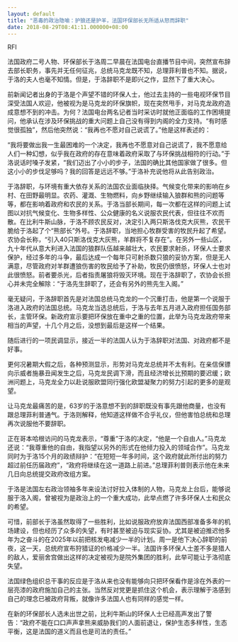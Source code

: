 ```yaml
---
layout: default
title: "恶毒的政治隐喻：护狼还是护羊，法国环保部长无所适从怒而辞职"
date: 2018-08-29T08:41:11.000000+08:00
---
```


RFI

法国政府二号人物、环保部长于洛周二早晨在法国电台直播节目中间，突然宣布辞去部长职务，事先并无任何征兆，总统马克龙既不知，总理菲利普也不知。据说，于洛的夫人也毫不知情。但是，于洛辞职不是即兴之作，显然下了重大决心。

前新闻记者出身的于洛是个声望不错的环保人士，他过去主持的一些电视环保节目深受法国人欢迎，他被视为是马克龙的环保旗帜，现在突然甩手，对马克龙政府造成意想不到的冲击。为何？法国电台两名记者当时采访时就他正面临的工作困境提问，他承认在涉及环保挑战的重大问题上自己没有得到内阁的全力支持。“有时感觉很孤独”，然后他突然说：“我再也不愿对自己说谎了。”他是这样表述的：

“我将要做出我一生最困难的一个决定，我再也不愿意对自己说谎了，我不愿意给人们一种幻想，似乎我在政府的存在意味着政府采取了与环保挑战相符的行动。”于洛说话时嗓子发紧，“我们迈出了小小的步子，法国的确比其他国家做了很多。但这小小的步伐足够吗？我的回答是远远不够。”于洛补充说他将从此告别政治。

于洛辞职，与环境有重大依存关系的法国农业面临抉择。气候变化带来的影响在乡村、在田野最明显。农药、灌溉、生物燃料，向乡野继续输入狼群和熊的问题等等，都在影响着政府和农民的关系。于洛当部长期间，每一次都在这样的问题上试图以对抗气候变化、生物多样性、公众健康的名义说服农民代表，但往往不欢而散。在比利牛斯山脉，于洛不顾农民反对，决定引入两只斯洛伐克大灰熊，农民干脆给于洛起了个“熊部长”外号。于洛辞职，当地担心牧群受害的牧民升起了希望。农协会长称，“引入40只斯洛伐克大灰熊，羊群将不复存在”。在另外一些山区，九十年代从意大利进入法国的狼群队伍越来越壮大，农民要求射杀，环保人士要求保护，经过多年的斗争，最后达成一个每年只可射杀数只狼的妥协方案，但是无人满意，尽管政府对羊群遭狼伤害的牧民给予了补助，牧民仍很愤怒，环保人士也对此很愤怒。前者要杀光，后者指责屠狼将毁灭环境。现在于洛辞职了，农协会长担心并未完全解除：“于洛先生辞职了，还会有另外的熊先生入阁。”

毫无疑问，于洛辞职首先是对法国总统马克龙的一个沉重打击，他是第一个说服于洛进入政府的法国总统。马克龙当选总统后，于洛与去年五月进入政府担任国务部长，主管环保。新政府宣示要把环保放在重中之重的位置，此举为马克龙政府带来相当的声望，十几个月之后，没想到最后是这样一个结果。

随后进行的一项民调显示，接近一半的法国人认为于洛辞职对法国、对政府都不是好事。

更何况暑期大假之后，各种预测显示，形势对马克龙总统并不太有利。在亲信保镖向示威者施暴丑闻发生之后，马克龙民调下滑，而且经济增长比预期的要迟缓；欧洲问题上，马克龙全力以赴说服欧盟同行强化欧盟凝聚力的努力引起的更多的是观望。

让马克龙最痛苦的是，63岁的于洛意想不到的辞职既没有事先跟他商量，也没有跟总理菲利普通气。于洛则解释，他知道这样做不合乎礼仪，但他害怕总统和总理再次说服他不要辞职。

正在哥本哈根访问的马克龙表示，“尊重”于洛的决定，“他是一个自由人。”马克龙还说：“我尊重他的自由，我指望以另外的形式在他倾力投入的领域合作”。马克龙同时为于洛15个月的政绩辩护：“在短短一年多时间，这个政府就此所付出的努力超过前任历届政府”，“政府将继续在这一道路上前进。”总理菲利普则表示他在未来几日向总统提交政府改组方案。

于洛是法国左右政治领袖多年来设法讨好拉入体制的人物，马克龙上台后，能够说服于洛入阁，曾被视为是政治上的一个重大成功，此举点燃了许多环保人士和民众的希望。

可惜，前部长于洛虽然取得了一些胜利，比如说服政府放弃法国西部准备多年的机场建设，但也经历了众多的失望，有时甚至被迫与现实妥协。尤其是被迫推迟他多年为之奋斗的在2025年以前把核发电减少一半的计划。周一是他下决心辞职的前夜，这一天，总统府宣布狩猎证的价格减少一半。法国许多环保人士差不多是猎人的敌人，爱丽舍宫做出这样的决定被视为是院外集团的胜利，此举可能让于洛彻底失望。

法国绿色组织总干事的反应是于洛从来也没有能够向只把环保看作是涂在外表的一层亮漆的政府施加自己的主张。当然反对党更是抓住这个机会，表示理解于洛感到自己的理念已被政府背叛，就像许多法国人也有同样的感觉一样。

在新的环保部长人选未出世之前，比利牛斯山的环保人士已经高声发出了警告：“政府不能在口口声声拿熊来威胁我们的人面前退让，保护生态多样性，生态平衡，这是法国的道义而且也是司法的责任。”

